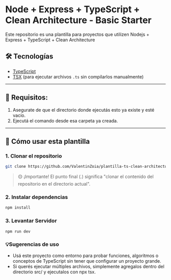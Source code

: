 # Node + Express + TypeScript + Clean Architecture - Basic Starter


Este repositorio es una plantilla para proyectos que utilizen Nodejs + Express + TypeScript + Clean Architecture

## 🛠️ Tecnologías

- [TypeScript](https://www.typescriptlang.org/)
- [TSX](https://github.com/esbuild-kit/tsx) (para ejecutar archivos `.ts` sin compilarlos manualmente)

---

## 🔧 Requisitos:
1. Asegurate de que el directorio donde ejecutás esto ya existe y esté vacío.
2. Ejecutá el comando desde esa carpeta ya creada.

---

## 🚀 Cómo usar esta plantilla

### 1. Clonar el repositorio
```bash
git clone https://github.com/ValentinZoia/plantilla-ts-clean-architecture.git .

```
> 🟡 ¡Importante! El punto final (.) significa "clonar el contenido del repositorio en el directorio actual".


### 2. Instalar dependencias
```bash
npm install
```

### 3. Levantar Servidor
```bash
npm run dev
```

### 💡Sugerencias de uso
- Usá este proyecto como entorno para probar funciones, algoritmos o conceptos de TypeScript sin tener que configurar un proyecto grande.
- Si querés ejecutar múltiples archivos, simplemente agregalos dentro del directorio src/ y ejecutalos con npx tsx.

